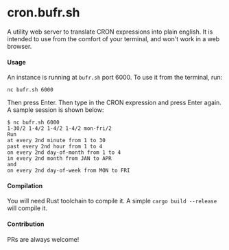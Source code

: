 # cron.bufr.sh

A utility web server to translate CRON expressions into plain english. It is
intended to use from the comfort of your terminal, and won't work in a web
browser.

#### Usage
An instance is running at `bufr.sh` port 6000. To use it from the terminal, run:

```
nc bufr.sh 6000
```

Then press Enter. Then type in the CRON expression and press Enter again. A
sample session is shown below:

```
$ nc bufr.sh 6000
1-30/2 1-4/2 1-4/2 1-4/2 mon-fri/2
Run
at every 2nd minute from 1 to 30
past every 2nd hour from 1 to 4
on every 2nd day-of-month from 1 to 4
in every 2nd month from JAN to APR
and
on every 2nd day-of-week from MON to FRI
```

#### Compilation
You will need Rust toolchain to compile it. A simple `cargo build --release`
will compile it.

#### Contribution
PRs are always welcome!

